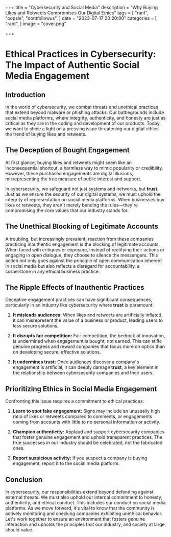 +++
title = "Cybersecurity and Social Media"
description = "Why Buying Likes and Retweets Compromises Our Digital Ethics"
tags = [
    "rant",
    "oopsie",
    "dontfollowus",
]
date = "2023-07-17 20:20:00"
categories = [
    "rant",
]
image = "cover.png"

+++


# Ethical Practices in Cybersecurity: The Impact of Authentic Social Media Engagement

## Introduction

In the world of cybersecurity, we combat threats and unethical practices that extend beyond malware or phishing attacks. Our battlegrounds include social media platforms, where integrity, authenticity, and honesty are just as critical as they are in the coding and development of our products. Today, we want to shine a light on a pressing issue threatening our digital ethics: the trend of buying likes and retweets.
<!--more-->

## The Deception of Bought Engagement

At first glance, buying likes and retweets might seem like an inconsequential shortcut, a harmless way to mimic popularity or credibility. However, these purchased engagements are digital illusions, misrepresenting the true measure of public interest and support.

In cybersecurity, we safeguard not just systems and networks, but **trust**. Just as we ensure the security of our digital systems, we must uphold the integrity of representation on social media platforms. When businesses buy likes or retweets, they aren't merely bending the rules—they're compromising the core values that our industry stands for.

## The Unethical Blocking of Legitimate Accounts

A troubling, but increasingly prevalent, reaction from these companies practicing inauthentic engagement is the blocking of legitimate accounts. When faced with critiques or exposure, instead of rectifying their actions or engaging in open dialogue, they choose to silence the messengers. This action not only goes against the principle of open communication inherent in social media but also reflects a disregard for accountability, a cornerstone in any ethical business practice.

## The Ripple Effects of Inauthentic Practices

Deceptive engagement practices can have significant consequences, particularly in an industry like cybersecurity where **trust** is paramount:

1. **It misleads audiences:** When likes and retweets are artificially inflated, it can misrepresent the value of a business or product, leading users to less secure solutions.

2. **It disrupts fair competition:** Fair competition, the bedrock of innovation, is undermined when engagement is bought, not earned. This can stifle genuine progress and reward companies that focus more on optics than on developing secure, effective solutions.

3. **It undermines **trust**:** Once audiences discover a company's engagement is artificial, it can deeply damage **trust**, a key element in the relationship between cybersecurity companies and their users.

## Prioritizing Ethics in Social Media Engagement

Confronting this issue requires a commitment to ethical practices:

1. **Learn to spot fake engagement:** Signs may include an unusually high ratio of likes or retweets compared to comments, or engagements coming from accounts with little to no personal information or activity.

2. **Champion authenticity:** Applaud and support cybersecurity companies that foster genuine engagement and uphold transparent practices. The true successes in our industry should be celebrated, not the fabricated ones.

3. **Report suspicious activity:** If you suspect a company is buying engagement, report it to the social media platform.

## Conclusion

In cybersecurity, our responsibilities extend beyond defending against external threats. We must also uphold our internal commitment to honesty, authenticity, and ethical conduct. This includes our conduct on social media platforms. As we move forward, it's vital to know that the community is actively monitoring and checking companies exhibiting unethical behavior. Let's work together to ensure an environment that fosters genuine interaction and upholds the principles that our industry, and society at large, should value.

